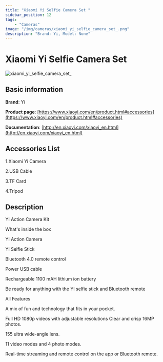 ```yaml
---
title: "Xiaomi Yi Selfie Camera Set "
sidebar_position: 12
tags:
    - "Cameras"
image: "/img/cameras/xiaomi_yi_selfie_camera_set_.png"
description: "Brand: Yi, Model: None"
---
```

# Xiaomi Yi Selfie Camera Set 

![xiaomi_yi_selfie_camera_set_](/img/cameras/xiaomi_yi_selfie_camera_set_.png)

## Basic information

**Brand**: Yi

**Product page**: [https://www.xiaoyi.com/en/product.html#accessories](https://www.xiaoyi.com/en/product.html#accessories)

**Documentation**: [http://en.xiaoyi.com/xiaoyi_en.html](http://en.xiaoyi.com/xiaoyi_en.html)

## Accessories List

1\.Xiaomi Yi Camera

 2\.USB Cable

 3\.TF Card

 4\.Tripod

## Description

YI Action Camera Kit

What's inside the box

YI Action Camera

YI Selfie Stick

Bluetooth 4\.0 remote control

Power USB cable

Rechargeable 1100 mAH lithium ion battery

Be ready for anything with the YI selfie stick and Bluetooth remote

All Features

A mix of fun and technology that fits in your pocket\.

Full HD 1080p videos with adjustable resolutions Clear and crisp 16MP photos\.

155 ultra wide\-angle lens\.

11 video modes and 4 photo modes\.

Real\-time streaming and remote control on the app or Bluetooth remote\.

